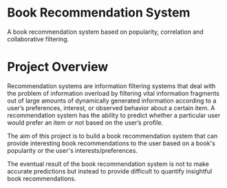 # Book Recommendation System

 A book recommendation system based on popularity, correlation and collaborative filtering.
 
 # Project Overview
 
Recommendation systems are information filtering systems that deal with the problem of information overload by filtering vital information fragments out of large amounts of dynamically generated information according to a user’s preferences, interest, or observed behavior about a certain item. A recommendation system has the ability to predict whether a particular user would prefer an item or not based on the user’s profile. <br/>

The aim of this project is to build a book recommendation system that can provide interesting book recommendations to the user based on a book's popularity or the user's interests/preferences. <br/>

The eventual result of the book recommendation system is not to make accurate predictions but instead to provide difficult to quantify insightful book recommendations.

